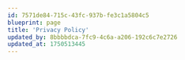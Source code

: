```yaml
---
id: 7571de84-715c-43fc-937b-fe3c1a5804c5
blueprint: page
title: 'Privacy Policy'
updated_by: 8bbbbdca-7fc9-4c6a-a206-192c6c7e2726
updated_at: 1750513445
---
```

